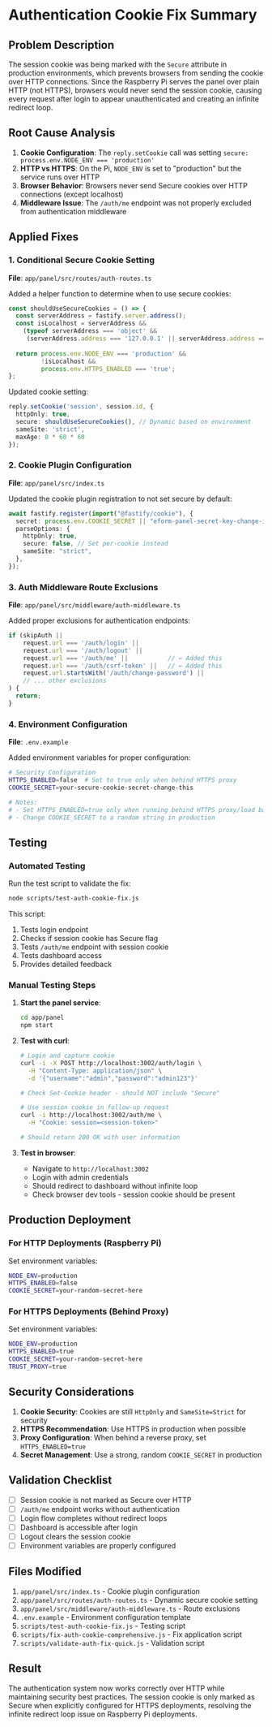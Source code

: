 # Authentication Cookie Fix Summary

## Problem Description

The session cookie was being marked with the `Secure` attribute in production environments, which prevents browsers from sending the cookie over HTTP connections. Since the Raspberry Pi serves the panel over plain HTTP (not HTTPS), browsers would never send the session cookie, causing every request after login to appear unauthenticated and creating an infinite redirect loop.

## Root Cause Analysis

1. **Cookie Configuration**: The `reply.setCookie` call was setting `secure: process.env.NODE_ENV === 'production'`
2. **HTTP vs HTTPS**: On the Pi, `NODE_ENV` is set to "production" but the service runs over HTTP
3. **Browser Behavior**: Browsers never send Secure cookies over HTTP connections (except localhost)
4. **Middleware Issue**: The `/auth/me` endpoint was not properly excluded from authentication middleware

## Applied Fixes

### 1. Conditional Secure Cookie Setting

**File**: `app/panel/src/routes/auth-routes.ts`

Added a helper function to determine when to use secure cookies:

```typescript
const shouldUseSecureCookies = () => {
  const serverAddress = fastify.server.address();
  const isLocalhost = serverAddress && 
    (typeof serverAddress === 'object' && 
     (serverAddress.address === '127.0.0.1' || serverAddress.address === '::1'));
  
  return process.env.NODE_ENV === 'production' && 
         !isLocalhost && 
         process.env.HTTPS_ENABLED === 'true';
};
```

Updated cookie setting:
```typescript
reply.setCookie('session', session.id, {
  httpOnly: true,
  secure: shouldUseSecureCookies(), // Dynamic based on environment
  sameSite: 'strict',
  maxAge: 8 * 60 * 60
});
```

### 2. Cookie Plugin Configuration

**File**: `app/panel/src/index.ts`

Updated the cookie plugin registration to not set secure by default:

```typescript
await fastify.register(import("@fastify/cookie"), {
  secret: process.env.COOKIE_SECRET || "eform-panel-secret-key-change-in-production",
  parseOptions: {
    httpOnly: true,
    secure: false, // Set per-cookie instead
    sameSite: "strict",
  },
});
```

### 3. Auth Middleware Route Exclusions

**File**: `app/panel/src/middleware/auth-middleware.ts`

Added proper exclusions for authentication endpoints:

```typescript
if (skipAuth || 
    request.url === '/auth/login' ||
    request.url === '/auth/logout' ||
    request.url === '/auth/me' ||           // ← Added this
    request.url === '/auth/csrf-token' ||   // ← Added this
    request.url.startsWith('/auth/change-password') ||
    // ... other exclusions
) {
  return;
}
```

### 4. Environment Configuration

**File**: `.env.example`

Added environment variables for proper configuration:

```bash
# Security Configuration
HTTPS_ENABLED=false  # Set to true only when behind HTTPS proxy
COOKIE_SECRET=your-secure-cookie-secret-change-this

# Notes:
# - Set HTTPS_ENABLED=true only when running behind HTTPS proxy/load balancer
# - Change COOKIE_SECRET to a random string in production
```

## Testing

### Automated Testing

Run the test script to validate the fix:

```bash
node scripts/test-auth-cookie-fix.js
```

This script:
1. Tests login endpoint
2. Checks if session cookie has Secure flag
3. Tests `/auth/me` endpoint with session cookie
4. Tests dashboard access
5. Provides detailed feedback

### Manual Testing Steps

1. **Start the panel service**:
   ```bash
   cd app/panel
   npm start
   ```

2. **Test with curl**:
   ```bash
   # Login and capture cookie
   curl -i -X POST http://localhost:3002/auth/login \
     -H "Content-Type: application/json" \
     -d '{"username":"admin","password":"admin123"}'
   
   # Check Set-Cookie header - should NOT include "Secure"
   
   # Use session cookie in follow-up request
   curl -i http://localhost:3002/auth/me \
     -H "Cookie: session=<session-token>"
   
   # Should return 200 OK with user information
   ```

3. **Test in browser**:
   - Navigate to `http://localhost:3002`
   - Login with admin credentials
   - Should redirect to dashboard without infinite loop
   - Check browser dev tools - session cookie should be present

## Production Deployment

### For HTTP Deployments (Raspberry Pi)

Set environment variables:
```bash
NODE_ENV=production
HTTPS_ENABLED=false
COOKIE_SECRET=your-random-secret-here
```

### For HTTPS Deployments (Behind Proxy)

Set environment variables:
```bash
NODE_ENV=production
HTTPS_ENABLED=true
COOKIE_SECRET=your-random-secret-here
TRUST_PROXY=true
```

## Security Considerations

1. **Cookie Security**: Cookies are still `HttpOnly` and `SameSite=Strict` for security
2. **HTTPS Recommendation**: Use HTTPS in production when possible
3. **Proxy Configuration**: When behind a reverse proxy, set `HTTPS_ENABLED=true`
4. **Secret Management**: Use a strong, random `COOKIE_SECRET` in production

## Validation Checklist

- [ ] Session cookie is not marked as Secure over HTTP
- [ ] `/auth/me` endpoint works without authentication
- [ ] Login flow completes without redirect loops
- [ ] Dashboard is accessible after login
- [ ] Logout clears the session cookie
- [ ] Environment variables are properly configured

## Files Modified

1. `app/panel/src/index.ts` - Cookie plugin configuration
2. `app/panel/src/routes/auth-routes.ts` - Dynamic secure cookie setting
3. `app/panel/src/middleware/auth-middleware.ts` - Route exclusions
4. `.env.example` - Environment configuration template
5. `scripts/test-auth-cookie-fix.js` - Testing script
6. `scripts/fix-auth-cookie-comprehensive.js` - Fix application script
7. `scripts/validate-auth-fix-quick.js` - Validation script

## Result

The authentication system now works correctly over HTTP while maintaining security best practices. The session cookie is only marked as Secure when explicitly configured for HTTPS deployments, resolving the infinite redirect loop issue on Raspberry Pi deployments.